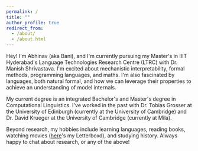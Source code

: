 ```yaml
---
permalink: /
title: ""
author_profile: true
redirect_from: 
  - /about/
  - /about.html
---
```


Hey! I'm Abhinav (aka Bani), and I'm currently pursuing my Master's in IIIT Hyderabad's Language Technologies Research Centre (LTRC) with Dr. Manish Shrivastava. I'm excited about mechanistic interpretability, formal methods, programming languages, and maths. I'm also fascinated by languages, both natural formal, and how we can leverage their properties to achieve an understanding of model internals.

My current degree is an integrated Bachelor's and Master's degree in Computational Linguistics. I've worked in the past with Dr. Tobias Grosser at the University of Edinburgh (currently at the University of Cambridge) and Dr. David Krueger at the University of Cambridge (currently at Mila).

Beyond research, my hobbies include learning languages, reading books, watching movies ([here](https://letterboxd.com/Bani3141/)'s my Letterboxd), and studying history. Always happy to chat about research, or any of the above!